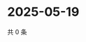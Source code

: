 # 2025-05-19

共 0 条

<!-- BEGIN ZHIHUVIDEO -->
<!-- 最后更新时间 Mon May 19 2025 19:10:17 GMT+0800 (China Standard Time) -->

<!-- END ZHIHUVIDEO -->
